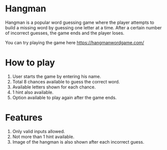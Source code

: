 # Hangman
Hangman is a popular word guessing game where the player attempts to build a missing word by guessing one letter at a time. After a certain number of incorrect guesses, the game ends and the player loses.

You can try playing the game here https://hangmanwordgame.com/


# How to play

1. User starts the game by entering his name.
2. Total 8 chances available to guess the correct word.
3. Available letters shown for each chance.
4. 1 hint also available.
5. Option available to play again after the game ends.


# Features

1. Only valid inputs allowed.
2. Not more than 1 hint available.
3. Image of the hangman is also shown after each incorrect guess.








